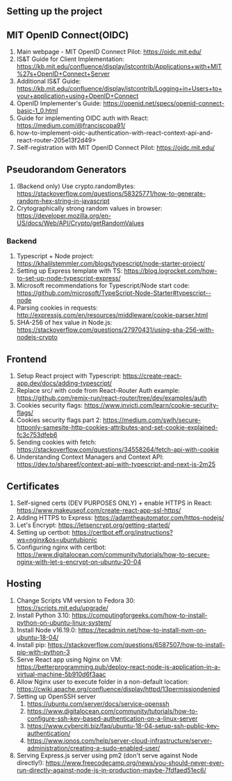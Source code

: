 ## Setting up the project

## MIT OpenID Connect(OIDC)

1. Main webpage - MIT OpenID Connect Pilot: <https://oidc.mit.edu/>
2. IS&T Guide for Client Implementation: <https://kb.mit.edu/confluence/display/istcontrib/Applications+with+MIT%27s+OpenID+Connect+Server>
3. Additional IS&T Guide: <https://kb.mit.edu/confluence/display/istcontrib/Logging+in+Users+to+your+application+using+OpenID+Connect>
4. OpenID Implementer's Guide: <https://openid.net/specs/openid-connect-basic-1_0.html>
5. Guide for implementing OIDC auth with React: <https://medium.com/@franciscopa91/>
6. how-to-implement-oidc-authentication-with-react-context-api-and-react-router-205e13f2d49>
7. Self-registration with MIT OpenID Connect Pilot: https://oidc.mit.edu/

## Pseudorandom Generators

1. (Backend only) Use crypto.randomBytes: <https://stackoverflow.com/questions/58325771/how-to-generate-random-hex-string-in-javascript>
2. Crytographically strong random values in browser: <https://developer.mozilla.org/en-US/docs/Web/API/Crypto/getRandomValues>

### Backend

1. Typescript + Node project: <https://khalilstemmler.com/blogs/typescript/node-starter-project/>
2. Setting up Express template with TS: <https://blog.logrocket.com/how-to-set-up-node-typescript-express/>
3. Microsoft recommendations for Typescript/Node start code: <https://github.com/microsoft/TypeScript-Node-Starter#typescript--node>
4. Parsing cookies in requests: <http://expressjs.com/en/resources/middleware/cookie-parser.html>
5. SHA-256 of hex value in Node.js: <https://stackoverflow.com/questions/27970431/using-sha-256-with-nodejs-crypto>

## Frontend

1. Setup React project with Typescript: <https://create-react-app.dev/docs/adding-typescript/>
2. Replace src/ with code from React-Router Auth example: <https://github.com/remix-run/react-router/tree/dev/examples/auth>
3. Cookies security flags: <https://www.invicti.com/learn/cookie-security-flags/>
4. Cookies security flags part 2: <https://medium.com/swlh/secure-httponly-samesite-http-cookies-attributes-and-set-cookie-explained-fc3c753dfeb6>
5. Sending cookies with fetch: <https://stackoverflow.com/questions/34558264/fetch-api-with-cookie>
6. Understanding Context Managers and Context API: <https://dev.to/shareef/context-api-with-typescript-and-next-js-2m25>

## Certificates

1. Self-signed certs (DEV PURPOSES ONLY) + enable HTTPS in React: <https://www.makeuseof.com/create-react-app-ssl-https/>
2. Adding HTTPS to Express: <https://adamtheautomator.com/https-nodejs/>
3. Let's Encrypt: <https://letsencrypt.org/getting-started/>
4. Setting up certbot: <https://certbot.eff.org/instructions?ws=nginx&os=ubuntubionic>
5. Configuring nginx with certbot: <https://www.digitalocean.com/community/tutorials/how-to-secure-nginx-with-let-s-encrypt-on-ubuntu-20-04>

## Hosting

1. Change Scripts VM version to Fedora 30: <https://scripts.mit.edu/upgrade/>
2. Install Python 3.10: <https://computingforgeeks.com/how-to-install-python-on-ubuntu-linux-system/>
3. Install Node v16.19.0: <https://tecadmin.net/how-to-install-nvm-on-ubuntu-18-04/>
4. Install pip: <https://stackoverflow.com/questions/6587507/how-to-install-pip-with-python-3>
5. Serve React app using Nginx on VM: <https://betterprogramming.pub/deploy-react-node-js-application-in-a-virtual-machine-5b910d6f3aac>
6. Allow Nginx user to execute folder in a non-default location: <https://cwiki.apache.org/confluence/display/httpd/13permissiondenied>
7. Setting up OpenSSH server
   1. <https://ubuntu.com/server/docs/service-openssh>
   2. <https://www.digitalocean.com/community/tutorials/how-to-configure-ssh-key-based-authentication-on-a-linux-server>
   3. <https://www.cyberciti.biz/faq/ubuntu-18-04-setup-ssh-public-key-authentication/>
   4. <https://www.ionos.com/help/server-cloud-infrastructure/server-administration/creating-a-sudo-enabled-user/>
8. Serving Express.js server using pm2 (don't serve against Node directly!): <https://www.freecodecamp.org/news/you-should-never-ever-run-directly-against-node-js-in-production-maybe-7fdfaed51ec6/>